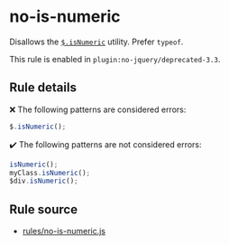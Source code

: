 # no-is-numeric

Disallows the [`$.isNumeric`](https://api.jquery.com/jQuery.isNumeric/) utility. Prefer `typeof`.

This rule is enabled in `plugin:no-jquery/deprecated-3.3`.

## Rule details

❌ The following patterns are considered errors:
```js
$.isNumeric();
```

✔️ The following patterns are not considered errors:
```js
isNumeric();
myClass.isNumeric();
$div.isNumeric();
```
## Rule source

* [rules/no-is-numeric.js](../rules/no-is-numeric.js)
